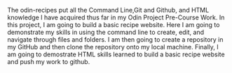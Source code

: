 The odin-recipes put all the Command Line,Git and Github, and HTML knowledge I have acquired thus far in my Odin Project Pre-Course Work. In this project, I am going to build a basic recipe website.
Here I am going to demonstrate my skills in using the command line to create, edit, and navigate through files and folders.
I am then going to create a repository in my GitHub and then clone the repository onto my local machine.
Finally, I am going to demostrate HTML skills learned to build a basic recipe website and push my work to github.